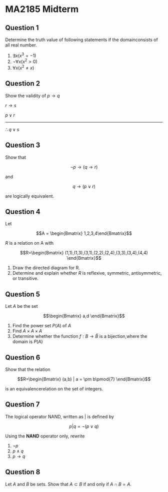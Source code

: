 # MA2185 Midterm

## Question 1 
Determine the truth value of following statements if the domainconsists of all real number.
1. $\exists x(x^{3}=-1)$
2. $\neg\forall x(x^{2}>0)$
3. $\forall x(x^{2}\neq x)$

## Question 2
Show the validity of
$p\to q$

$r\to s$

$p\vee r$

------
$\therefore q\vee s$


## Question 3
Show that 
```math
\neg p \to (q \to r)
```
and
```math
q \to ( p \vee r)
```
are logically equivalent.

## Question 4
Let 
```math
A = \begin{Bmatrix} 1,2,3,4\end{Bmatrix}
```
$R$ is a relation on A with 
```math
R=\begin{Bmatrix}
 (1,1),(1,3),(3,1),(2,2),(2,4),(3,3),(3,4),(4,4)
\end{Bmatrix}
```
1. Draw the directed diagram for R.
2. Determine and explain whether $R$ is reflexive, symmetric, antisymmetric, or transitive.

## Question 5
Let $A$ be the set 
```math
\begin{Bmatrix}
a,d
\end{Bmatrix}
```
1. Find the power set $P(A)$ of $A$
2. Find $A\times A\times A$
3. Determine whether the function $f : B \to \bar{B}$ is a bijection,where the domain is $P(A)$

## Question 6
Show that the relation 
```math
R=\begin{Bmatrix}
(a,b) | a = \pm b\pmod{7}
\end{Bmatrix}
```
is an equivalencerelation on the set of integers.

## Question 7
The logical operator NAND, written as $|$ is defined by
```math
p|q = \neg(p \vee q)
```

Using the **NAND** operator only, rewrite
1. $\neg p$
2. $p\wedge q$
3. $p \to q$
   
## Question 8
Let $A$ and $B$ be sets. Show that $A \subset B$ if and only if $A\cap B = A$.